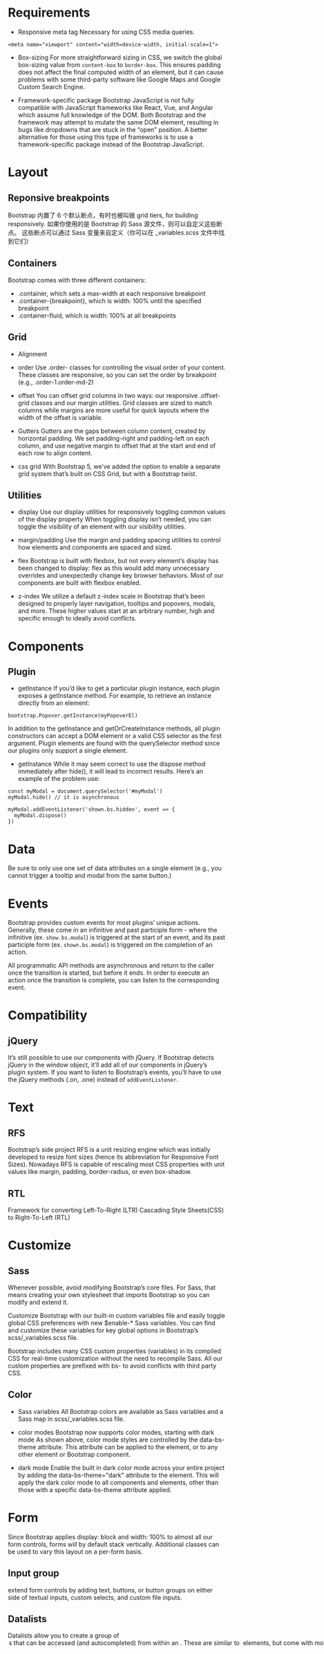 # Requirements
- Responsive meta tag
Necessary for using CSS media queries.
```
<meta name="viewport" content="width=device-width, initial-scale=1">
```

- Box-sizing
For more straightforward sizing in CSS, we switch the global box-sizing value from `content-box` to `border-box`. This ensures padding does not affect the final computed width of an element, but it can cause problems with some third-party software like Google Maps and Google Custom Search Engine.

- Framework-specific package
Bootstrap JavaScript is not fully compatible with JavaScript frameworks like React, Vue, and Angular which assume full knowledge of the DOM. Both Bootstrap and the framework may attempt to mutate the same DOM element, resulting in bugs like dropdowns that are stuck in the “open” position.
A better alternative for those using this type of frameworks is to use a framework-specific package instead of the Bootstrap JavaScript.

# Layout
## Reponsive breakpoints
Bootstrap 内置了 6 个默认断点，有时也被叫做 grid tiers, for building responsively. 如果你使用的是 Bootstrap 的 Sass 源文件，则可以自定义这些断点。
这些断点可以通过 Sass 变量来自定义（你可以在 _variables.scss 文件中找到它们）

## Containers
Bootstrap comes with three different containers:
- .container, which sets a max-width at each responsive breakpoint
- .container-{breakpoint}, which is width: 100% until the specified breakpoint
- .container-fluid, which is width: 100% at all breakpoints

## Grid
- Alignment

- order
Use .order- classes for controlling the visual order of your content. These classes are responsive, so you can set the order by breakpoint (e.g., .order-1.order-md-2)

- offset
You can offset grid columns in two ways: our responsive .offset- grid classes and our margin utilities. Grid classes are sized to match columns while margins are more useful for quick layouts where the width of the offset is variable.

- Gutters
Gutters are the gaps between column content, created by horizontal padding. We set padding-right and padding-left on each column, and use negative margin to offset that at the start and end of each row to align content.

- css grid
With Bootstrap 5, we’ve added the option to enable a separate grid system that’s built on CSS Grid, but with a Bootstrap twist. 

## Utilities
- display
Use our display utilities for responsively toggling common values of the display property
When toggling display isn’t needed, you can toggle the visibility of an element with our visibility utilities. 

- margin/padding
Use the margin and padding spacing utilities to control how elements and components are spaced and sized.

- flex
Bootstrap is built with flexbox, but not every element’s display has been changed to display: flex as this would add many unnecessary overrides and unexpectedly change key browser behaviors. Most of our components are built with flexbox enabled.

- z-index
We utilize a default z-index scale in Bootstrap that’s been designed to properly layer navigation, tooltips and popovers, modals, and more.
These higher values start at an arbitrary number, high and specific enough to ideally avoid conflicts. 

# Components
## Plugin
- getInstance
If you’d like to get a particular plugin instance, each plugin exposes a getInstance method. For example, to retrieve an instance directly from an element:
```
bootstrap.Popover.getInstance(myPopoverEl)
```

In addition to the getInstance and getOrCreateInstance methods, all plugin constructors can accept a DOM element or a valid CSS selector as the first argument. Plugin elements are found with the querySelector method since our plugins only support a single element.

- getInstance
While it may seem correct to use the dispose method immediately after hide(), it will lead to incorrect results. Here’s an example of the problem use:

```
const myModal = document.querySelector('#myModal')
myModal.hide() // it is asynchronous

myModal.addEventListener('shown.bs.hidden', event => {
  myModal.dispose()
})
```

# Data
Be sure to only use one set of data attributes on a single element (e.g., you cannot trigger a tooltip and modal from the same button.)

# Events
Bootstrap provides custom events for most plugins’ unique actions. Generally, these come in an infinitive and past participle form - where the infinitive (ex. `show.bs.modal`) is triggered at the start of an event, and its past participle form (ex. `shown.bs.modal`) is triggered on the completion of an action.

All programmatic API methods are asynchronous and return to the caller once the transition is started, but before it ends. In order to execute an action once the transition is complete, you can listen to the corresponding event.

# Compatibility
## jQuery
It’s still possible to use our components with jQuery. If Bootstrap detects jQuery in the window object, it’ll add all of our components in jQuery’s plugin system.
If you want to listen to Bootstrap’s events, you’ll have to use the jQuery methods (.on, .one) instead of `addEventListener`.

# Text
## RFS
Bootstrap’s side project RFS is a unit resizing engine which was initially developed to resize font sizes (hence its abbreviation for Responsive Font Sizes). Nowadays RFS is capable of rescaling most CSS properties with unit values like margin, padding, border-radius, or even box-shadow.

## RTL
Framework for converting Left-To-Right (LTR) Cascading Style Sheets(CSS) to Right-To-Left (RTL)

# Customize
## Sass
Whenever possible, avoid modifying Bootstrap’s core files. For Sass, that means creating your own stylesheet that imports Bootstrap so you can modify and extend it.

Customize Bootstrap with our built-in custom variables file and easily toggle global CSS preferences with new $enable-* Sass variables. 
You can find and customize these variables for key global options in Bootstrap’s scss/_variables.scss file.

Bootstrap includes many CSS custom properties (variables) in its compiled CSS for real-time customization without the need to recompile Sass.
All our custom properties are prefixed with bs- to avoid conflicts with third party CSS.

## Color
- Sass variables
All Bootstrap colors are available as Sass variables and a Sass map in scss/_variables.scss file. 

- color modes
Bootstrap now supports color modes, starting with dark mode
As shown above, color mode styles are controlled by the data-bs-theme attribute. This attribute can be applied to the <html> element, or to any other element or Bootstrap component.

- dark mode
Enable the built in dark color mode across your entire project by adding the data-bs-theme="dark" attribute to the <html> element. This will apply the dark color mode to all components and elements, other than those with a specific data-bs-theme attribute applied. 

# Form
Since Bootstrap applies display: block and width: 100% to almost all our form controls, forms will by default stack vertically. Additional classes can be used to vary this layout on a per-form basis.

## Input group
extend form controls by adding text, buttons, or button groups on either side of textual inputs, custom selects, and custom file inputs.

## Datalists
Datalists allow you to create a group of <option>s that can be accessed (and autocompleted) from within an <input>. These are similar to <select> elements, but come with more menu styling limitations and differences. 